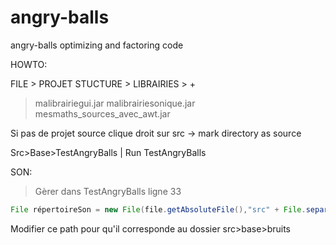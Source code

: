 # angry-balls
angry-balls optimizing and factoring code


HOWTO:

FILE > PROJET STUCTURE > LIBRAIRIES > + 
> malibrairiegui.jar 
> malibrairiesonique.jar
> mesmaths_sources_avec_awt.jar

Si pas de projet source
clique droit sur src -> mark directory as source 

Src>Base>TestAngryBalls | Run TestAngryBalls


SON:
> Gèrer dans TestAngryBalls ligne 33

```java
File répertoireSon = new File(file.getAbsoluteFile(),"src" + File.separatorChar + "bruits");
```
Modifier ce path pour qu'il corresponde au dossier src>base>bruits
